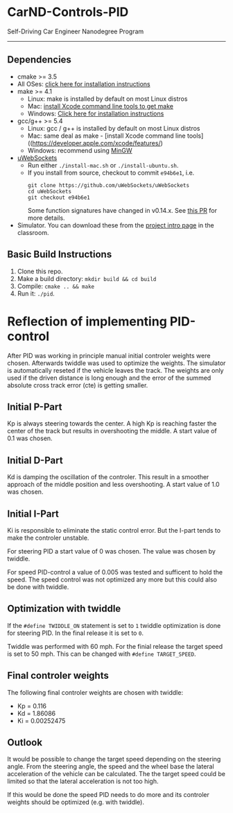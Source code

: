 # CarND-Controls-PID
Self-Driving Car Engineer Nanodegree Program

---

## Dependencies

* cmake >= 3.5
 * All OSes: [click here for installation instructions](https://cmake.org/install/)
* make >= 4.1
  * Linux: make is installed by default on most Linux distros
  * Mac: [install Xcode command line tools to get make](https://developer.apple.com/xcode/features/)
  * Windows: [Click here for installation instructions](http://gnuwin32.sourceforge.net/packages/make.htm)
* gcc/g++ >= 5.4
  * Linux: gcc / g++ is installed by default on most Linux distros
  * Mac: same deal as make - [install Xcode command line tools]((https://developer.apple.com/xcode/features/)
  * Windows: recommend using [MinGW](http://www.mingw.org/)
* [uWebSockets](https://github.com/uWebSockets/uWebSockets)
  * Run either `./install-mac.sh` or `./install-ubuntu.sh`.
  * If you install from source, checkout to commit `e94b6e1`, i.e.
    ```
    git clone https://github.com/uWebSockets/uWebSockets 
    cd uWebSockets
    git checkout e94b6e1
    ```
    Some function signatures have changed in v0.14.x. See [this PR](https://github.com/udacity/CarND-MPC-Project/pull/3) for more details.
* Simulator. You can download these from the [project intro page](https://github.com/udacity/self-driving-car-sim/releases) in the classroom.

## Basic Build Instructions

1. Clone this repo.
2. Make a build directory: `mkdir build && cd build`
3. Compile: `cmake .. && make`
4. Run it: `./pid`. 

# Reflection of implementing PID-control
After PID was working in principle manual initial controler weights were chosen. 
Afterwards twiddle was used to optimize the weights. The simulator is automatically
reseted if the vehicle leaves the track. The weights are only used if the driven 
distance is long enough and the error of the summed absolute cross track error (cte)
is getting smaller.


## Initial P-Part
Kp is always steering towards the center. A high Kp is reaching faster the center of 
the track but results in overshooting the middle. A start value of 0.1 was chosen.

## Initial D-Part
Kd is damping the oscillation of the controler. This result in a smoother approach
of the middle position and less overshooting. A start value of 1.0 was chosen.

## Initial I-Part
Ki is responsible to eliminate the static control error. But the I-part tends to
make the controler unstable.

For steering PID a start value of 0 was chosen. The value was chosen by twiddle.

For speed PID-control a value of 0.005 was tested and sufficent to hold the speed. 
The speed control was not optimized any more but this could also be done with twiddle.

## Optimization with twiddle
If the `#define TWIDDLE_ON` statement is set to `1` twiddle optimization is done for steering PID.
In the final release it is set to `0`.

Twiddle was performed with 60 mph. For the finial release the target
speed is set to 50 mph. This can be changed with `#define TARGET_SPEED`.

## Final controler weights 
The following final controler weights are chosen with twiddle:

* Kp = 0.116
* Kd = 1.86086
* Ki = 0.00252475

## Outlook
It would be possible to change the target speed depending on the steering angle.
From the steering angle, the speed and the wheel base the lateral acceleration of the vehicle can
be calculated. The the target speed could be limited so that the lateral acceleration
is not too high.

If this would be done the speed PID needs to do more and its controler weights
should be optimized (e.g. with twiddle).
 